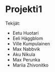 # Projekti1

Tekijät:

* Eetu Huotari
* Eeli Häggblom
* Ville Kumpulainen
* Max Nabbvik
* Aku Nikula
* Max Perunka
* Mariia Zhivonitko

